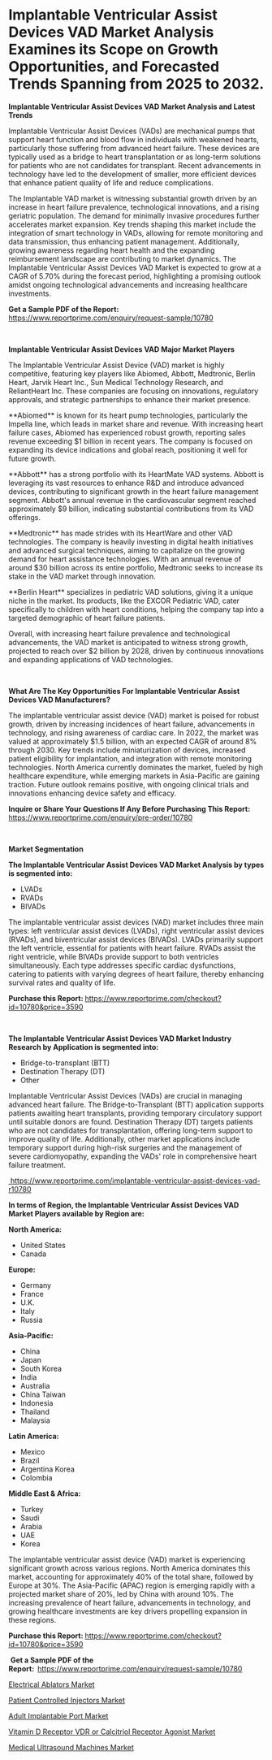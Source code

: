 <p><h1>Implantable Ventricular Assist Devices VAD Market Analysis Examines its Scope on Growth Opportunities, and Forecasted Trends Spanning from 2025 to 2032.</h1></p><p><strong>Implantable Ventricular Assist Devices VAD Market Analysis and Latest Trends</strong></p>
<p><p>Implantable Ventricular Assist Devices (VADs) are mechanical pumps that support heart function and blood flow in individuals with weakened hearts, particularly those suffering from advanced heart failure. These devices are typically used as a bridge to heart transplantation or as long-term solutions for patients who are not candidates for transplant. Recent advancements in technology have led to the development of smaller, more efficient devices that enhance patient quality of life and reduce complications.</p><p>The Implantable VAD market is witnessing substantial growth driven by an increase in heart failure prevalence, technological innovations, and a rising geriatric population. The demand for minimally invasive procedures further accelerates market expansion. Key trends shaping this market include the integration of smart technology in VADs, allowing for remote monitoring and data transmission, thus enhancing patient management. Additionally, growing awareness regarding heart health and the expanding reimbursement landscape are contributing to market dynamics. The Implantable Ventricular Assist Devices VAD Market is expected to grow at a CAGR of 5.70% during the forecast period, highlighting a promising outlook amidst ongoing technological advancements and increasing healthcare investments.</p></p>
<p><strong>Get a Sample PDF of the Report:&nbsp;</strong> <a href="https://www.reportprime.com/enquiry/request-sample/10780?utm_campaign=1110&utm_medium=2&utm_source=Github&utm_content=ia&utm_term=20032025&utm_id=implantable-ventricular-assist-devices-vad">https://www.reportprime.com/enquiry/request-sample/10780</a></p>
<p>&nbsp;</p>
<p><strong>Implantable Ventricular Assist Devices VAD Major Market Players</strong></p>
<p><p>The Implantable Ventricular Assist Device (VAD) market is highly competitive, featuring key players like Abiomed, Abbott, Medtronic, Berlin Heart, Jarvik Heart Inc., Sun Medical Technology Research, and ReliantHeart Inc. These companies are focusing on innovations, regulatory approvals, and strategic partnerships to enhance their market presence.</p><p>**Abiomed** is known for its heart pump technologies, particularly the Impella line, which leads in market share and revenue. With increasing heart failure cases, Abiomed has experienced robust growth, reporting sales revenue exceeding $1 billion in recent years. The company is focused on expanding its device indications and global reach, positioning it well for future growth.</p><p>**Abbott** has a strong portfolio with its HeartMate VAD systems. Abbott is leveraging its vast resources to enhance R&D and introduce advanced devices, contributing to significant growth in the heart failure management segment. Abbott's annual revenue in the cardiovascular segment reached approximately $9 billion, indicating substantial contributions from its VAD offerings.</p><p>**Medtronic** has made strides with its HeartWare and other VAD technologies. The company is heavily investing in digital health initiatives and advanced surgical techniques, aiming to capitalize on the growing demand for heart assistance technologies. With an annual revenue of around $30 billion across its entire portfolio, Medtronic seeks to increase its stake in the VAD market through innovation.</p><p>**Berlin Heart** specializes in pediatric VAD solutions, giving it a unique niche in the market. Its products, like the EXCOR Pediatric VAD, cater specifically to children with heart conditions, helping the company tap into a targeted demographic of heart failure patients.</p><p>Overall, with increasing heart failure prevalence and technological advancements, the VAD market is anticipated to witness strong growth, projected to reach over $2 billion by 2028, driven by continuous innovations and expanding applications of VAD technologies.</p></p>
<p>&nbsp;</p>
<p><strong>What Are The Key Opportunities For Implantable Ventricular Assist Devices VAD Manufacturers?</strong></p>
<p><p>The implantable ventricular assist device (VAD) market is poised for robust growth, driven by increasing incidences of heart failure, advancements in technology, and rising awareness of cardiac care. In 2022, the market was valued at approximately $1.5 billion, with an expected CAGR of around 8% through 2030. Key trends include miniaturization of devices, increased patient eligibility for implantation, and integration with remote monitoring technologies. North America currently dominates the market, fueled by high healthcare expenditure, while emerging markets in Asia-Pacific are gaining traction. Future outlook remains positive, with ongoing clinical trials and innovations enhancing device safety and efficacy.</p></p>
<p><strong>Inquire or Share Your Questions If Any Before Purchasing This Report:</strong> <a href="https://www.reportprime.com/enquiry/pre-order/10780?utm_campaign=1110&utm_medium=2&utm_source=Github&utm_content=ia&utm_term=20032025&utm_id=implantable-ventricular-assist-devices-vad">https://www.reportprime.com/enquiry/pre-order/10780</a></p>
<p>&nbsp;</p>
<p><strong>Market Segmentation</strong></p>
<p><strong>The Implantable Ventricular Assist Devices VAD Market Analysis by types is segmented into:</strong></p>
<p><ul><li>LVADs</li><li>RVADs</li><li>BIVADs</li></ul></p>
<p><p>The implantable ventricular assist devices (VAD) market includes three main types: left ventricular assist devices (LVADs), right ventricular assist devices (RVADs), and biventricular assist devices (BIVADs). LVADs primarily support the left ventricle, essential for patients with heart failure. RVADs assist the right ventricle, while BIVADs provide support to both ventricles simultaneously. Each type addresses specific cardiac dysfunctions, catering to patients with varying degrees of heart failure, thereby enhancing survival rates and quality of life.</p></p>
<p><strong>Purchase this Report:&nbsp;</strong><a href="https://www.reportprime.com/checkout?id=10780&price=3590&utm_campaign=1110&utm_medium=2&utm_source=Github&utm_content=ia&utm_term=20032025&utm_id=implantable-ventricular-assist-devices-vad">https://www.reportprime.com/checkout?id=10780&price=3590</a></p>
<p>&nbsp;</p>
<p><strong>The Implantable Ventricular Assist Devices VAD Market Industry Research by Application is segmented into:</strong></p>
<p><ul><li>Bridge-to-transplant (BTT)</li><li>Destination Therapy (DT)</li><li>Other</li></ul></p>
<p><p>Implantable Ventricular Assist Devices (VADs) are crucial in managing advanced heart failure. The Bridge-to-Transplant (BTT) application supports patients awaiting heart transplants, providing temporary circulatory support until suitable donors are found. Destination Therapy (DT) targets patients who are not candidates for transplantation, offering long-term support to improve quality of life. Additionally, other market applications include temporary support during high-risk surgeries and the management of severe cardiomyopathy, expanding the VADs' role in comprehensive heart failure treatment.</p></p>
<p><a href="https://www.reportprime.com/implantable-ventricular-assist-devices-vad-r10780?utm_campaign=1110&utm_medium=2&utm_source=Github&utm_content=ia&utm_term=20032025&utm_id=implantable-ventricular-assist-devices-vad">&nbsp;https://www.reportprime.com/implantable-ventricular-assist-devices-vad-r10780</a></p>
<p><strong>In terms of Region, the Implantable Ventricular Assist Devices VAD Market Players available by Region are:</strong></p>
<p>
    <p> <strong> North America: </strong>
        <ul>
            <li>United States</li>
            <li>Canada</li>
        </ul>
        </p> 
    <p> <strong> Europe: </strong>
        <ul>
            <li>Germany</li>
            <li>France</li>
            <li>U.K.</li>
            <li>Italy</li>
            <li>Russia</li>
        </ul>
        </p> 
    <p> <strong> Asia-Pacific: </strong>
        <ul>
            <li>China</li>
            <li>Japan</li>
            <li>South Korea</li>
            <li>India</li>
            <li>Australia</li>
            <li>China Taiwan</li>
            <li>Indonesia</li>
            <li>Thailand</li>
            <li>Malaysia</li>
        </ul>
        </p> 
    <p> <strong> Latin America: </strong>
        <ul>
            <li>Mexico</li>
            <li>Brazil</li>
            <li>Argentina Korea</li>
            <li>Colombia</li>
        </ul>
        </p> 
    <p> <strong> Middle East & Africa: </strong>
        <ul>
            <li>Turkey</li>
            <li>Saudi</li>
            <li>Arabia</li>
            <li>UAE</li>
            <li>Korea</li>
        </ul>
    </p>
    </p>
<p><p>The implantable ventricular assist device (VAD) market is experiencing significant growth across various regions. North America dominates this market, accounting for approximately 40% of the total share, followed by Europe at 30%. The Asia-Pacific (APAC) region is emerging rapidly with a projected market share of 20%, led by China with around 10%. The increasing prevalence of heart failure, advancements in technology, and growing healthcare investments are key drivers propelling expansion in these regions.</p></p>
<p><strong>Purchase this Report: </strong><a href="https://www.reportprime.com/checkout?id=10780&price=3590&utm_campaign=1110&utm_medium=2&utm_source=Github&utm_content=ia&utm_term=20032025&utm_id=implantable-ventricular-assist-devices-vad">https://www.reportprime.com/checkout?id=10780&price=3590</a></p>
<p>&nbsp;<strong>Get a Sample PDF of the Report:&nbsp;&nbsp;</strong><a href="https://www.reportprime.com/enquiry/request-sample/10780?utm_campaign=1110&utm_medium=2&utm_source=Github&utm_content=ia&utm_term=20032025&utm_id=implantable-ventricular-assist-devices-vad">https://www.reportprime.com/enquiry/request-sample/10780</a></p>
<p><strong></strong></p>
<p><p><a href="https://github.com/aertsfecto0h/Market-Research-Report-List-1/blob/main/electrical-ablators-market.md?utm_campaign=1110&utm_medium=2&utm_source=Github&utm_content=ia&utm_term=20032025&utm_id=implantable-ventricular-assist-devices-vad">Electrical Ablators Market</a></p><p><a href="https://github.com/barlevsebako/Market-Research-Report-List-1/blob/main/patient-controlled-injectors-market.md?utm_campaign=1110&utm_medium=2&utm_source=Github&utm_content=ia&utm_term=20032025&utm_id=implantable-ventricular-assist-devices-vad">Patient Controlled Injectors Market</a></p><p><a href="https://github.com/tornapruttuz/Market-Research-Report-List-1/blob/main/adult-implantable-port-market.md?utm_campaign=1110&utm_medium=2&utm_source=Github&utm_content=ia&utm_term=20032025&utm_id=implantable-ventricular-assist-devices-vad">Adult Implantable Port Market</a></p><p><a href="https://github.com/denighoylen1/Market-Research-Report-List-1/blob/main/vitamin-d-receptor-vdr-or-calcitriol-receptor-agonist-market.md?utm_campaign=1110&utm_medium=2&utm_source=Github&utm_content=ia&utm_term=20032025&utm_id=implantable-ventricular-assist-devices-vad">Vitamin D Receptor VDR or Calcitriol Receptor Agonist Market</a></p><p><a href="https://github.com/luerabollevc/Market-Research-Report-List-1/blob/main/medical-ultrasound-machines-market.md?utm_campaign=1110&utm_medium=2&utm_source=Github&utm_content=ia&utm_term=20032025&utm_id=implantable-ventricular-assist-devices-vad">Medical Ultrasound Machines Market</a></p></p>
